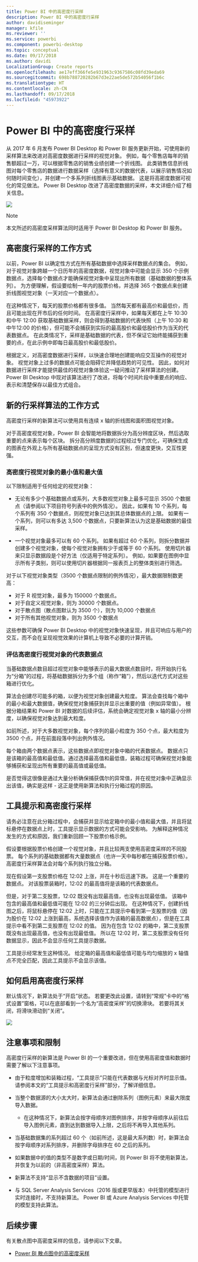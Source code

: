 ```yaml
---
title: Power BI 中的高密度行采样
description: Power BI 中的高密度行采样
author: davidiseminger
manager: kfile
ms.reviewer: ''
ms.service: powerbi
ms.component: powerbi-desktop
ms.topic: conceptual
ms.date: 09/17/2018
ms.author: davidi
LocalizationGroup: Create reports
ms.openlocfilehash: ae17eff366fe5e931963c9367586c08fd39eda69
ms.sourcegitcommit: 698b788720282b67d3e22ae5de572b54056f1b6c
ms.translationtype: HT
ms.contentlocale: zh-CN
ms.lasthandoff: 09/17/2018
ms.locfileid: "45973922"
---
```

# <a name="high-density-line-sampling-in-power-bi"></a>Power BI 中的高密度行采样
从 2017 年 6 月发布 Power BI Desktop 和 Power BI 服务更新开始，可使用新的采样算法来改进对高密度数据进行采样的视觉对象。 例如，每个零售店每年的销售额超过一万，可以根据零售店的销售业绩创建一个折线图。 此类销售信息折线图对每个零售店的数据进行数据采样（选择有意义的数据代表，以展示销售情况如何随时间变化），并创建一个多系列折线图表示基础数据。 这是将高密度数据可视化的常见做法。 Power BI Desktop 改进了高密度数据的采样，本文详细介绍了相关信息。

![](media/desktop-high-density-sampling/high-density-sampling_01.png)

> [!NOTE]
> 本文所述的高密度采样算法同时适用于 Power BI Desktop 和 Power BI 服务。

## <a name="how-high-density-line-sampling-works"></a>高密度行采样的工作方式
以前，Power BI 以确定性方式在所有基础数据中选择采样数据点的集合。 例如，对于视觉对象跨越一个日历年的高密度数据，视觉对象中可能会显示 350 个示例数据点，选择每个数据点才能确保视觉对象中呈现出所有数据（基础数据的整体系列）。 为方便理解，假设要绘制一年内的股票价格，并选择 365 个数据点来创建折线图视觉对象（一天对应一个数据点）。

在这种情况下，每天的股票价格都有很多值。 当然每天都有最高价和最低价，而且可能出现在开市后的任何时间。 在高密度行采样中，如果每天都在上午 10:30 和中午 12:00 获取基础数据采样，则会得到基础数据的代表快照（上午 10:30 和中午12:00 的价格），但可能不会捕获到实际的最高股价和最低股价作为当天的代表数据点。 在此类情况下，采样是基础数据的代表，但不保证它始终能捕获到重要的点，在此示例中即每日最高股价和最低股价。

根据定义，对高密度数据进行采样，以快速合理地创建能响应交互操作的视觉对象。 视觉对象上过多的数据点可能会阻碍它并降低趋势的可见性。 因此，如何对数据进行采样才能提供最佳的视觉对象体验这一疑问推动了采样算法的创建。 Power BI Desktop 中现对该算法进行了改进，将每个时间片段中重要点的响应、表示和清楚保存以最佳方式组合。

## <a name="how-the-new-line-sampling-algorithm-works"></a>新的行采样算法的工作方式
高密度行采样的新算法可以使用具有连续 x 轴的折线图和面积图视觉对象。

对于高密度视觉对象，Power BI 会智能地将数据拆分为高分辨度区块，然后选取重要的点来表示每个区块。 拆分高分辨度数据的过程经过专门优化，可确保生成的图表在外观上与所有基础数据点的呈现方式没有区别，但速度更快，交互性更强。

### <a name="minimum-and-maximum-values-for-high-density-line-visuals"></a>高密度行视觉对象的最小值和最大值
以下限制适用于任何给定的视觉对象：

* 无论有多少个基础数据点或系列，大多数视觉对象上最多可显示 3500 个数据点（请参阅以下项目符号列表中的例外情况）。 因此，如果有 10 个系列，每个系列有 350 个数据点，则视觉对象已达到其总体数据点的上限。 如果有一个系列，则可以有多达 3,500 个数据点，只要新算法认为这是基础数据的最佳采样。

* 一个视觉对象最多可以有 60 个系列。 如果有超过 60 个系列，则拆分数据并创建多个视觉对象，使每个视觉对象拥有少于或等于 60 个系列。 使用切片器来只显示数据段是个好方法（仅适用于特定系列）。 例如，如果要在图例中显示所有子类别，则可以使用切片器根据同一报表页上的整体类别进行筛选。

对于以下视觉对象类型（3500 个数据点限制的例外情况），最大数据限制数更高：

* 对于 R 视觉对象，最多为 150000 个数据点。
* 对于自定义视觉对象，则为 30000 个数据点。
* 对于散点图（散点图默认为 3500 个），则为 10,000 个数据点
* 对于所有其他视觉对象，则为 3500 个数据点

这些参数可确保 Power BI Desktop 中的视觉对象快速呈现，并且可响应与用户的交互，而不会在呈现视觉效果的计算机上导致不必要的计算开销。

### <a name="evaluating-representative-data-points-for-high-density-line-visuals"></a>评估高密度行视觉对象的代表数据点
当基础数据点数目超过视觉对象中能够表示的最大数据点数目时，将开始执行名为“分箱”的过程，将基础数据拆分为多个组（称作“箱”），然后以迭代方式对这些箱进行优化。

算法会创建尽可能多的箱，以便为视觉对象创建最大粒度。 算法会查找每个箱中的最小和最大数据值，确保视觉对象捕获到并显示出重要的值（例如异常值）。 根据分箱结果和 Power BI 对数据的后续评估，系统会确定视觉对象 x 轴的最小分辨度，以确保视觉对象达到最大粒度。

如前所述，对于大多数视觉对象，每个序列的最小粒度为 350 个点，最大粒度为 3500 个点，并在前面段落中列出例外情况。

每个箱由两个数据点表示，这些数据点即视觉对象中箱的代表数据点。 数据点只是该箱的最高值和最低值。通过选择最高值和最低值，装箱过程可确保视觉对象能够捕获和呈现出所有重要的最高值或最低值。

是否觉得这很像是通过大量分析确保捕获偶尔的异常值，并在视觉对象中正确显示出该值，确实是这样 - 这正是使用新算法和执行分箱过程的原因。

## <a name="tooltips-and-high-density-line-sampling"></a>工具提示和高密度行采样
请务必注意在此分箱过程中，会捕获并显示给定箱中的最小值和最大值，并且将鼠标悬停在数据点上时，工具提示显示数据的方式可能会受影响。 为解释这种情况发生的方式和原因，我们重新回顾一下股票价格示例。

假设要根据股票价格创建一个视觉对象，并且比较两支使用高密度采样的不同股票。 每个系列的基础数据都有大量数据点（也许一天中每秒都在捕获股票价格）。 高密度行采样算法会对每个系列执行独立分箱。

现在假设第一支股票价格在 12:02 上涨，并在十秒后迅速下跌。 这是一个重要的数据点。 对该股票装箱时，12:02 的最高值将是该箱的代表数据点。

但是，对于第二支股票，12:02 既没有出现最高值，也没有出现最低值。 该箱中包含的最高值和最低值可能在 12:02 的三分钟后出现。 在这种情况下，创建折线图之后，将鼠标悬停在 12:02 上时，只能在工具提示中看到第一支股票的值（因为股价在 12:02 上涨到最高，系统选择该值作为该箱的最高数据点），但是在工具提示中看不到第二支股票在 12:02 的值。 因为在包含 12:02 的箱中，第二支股票既没有出现最高值，也没有出现最低值。 所以在 12:02 时，第二支股票没有任何数据显示，因此不会显示任何工具提示数据。

工具提示经常发生这种情况。 给定箱的最高值和最低值可能与均匀缩放的 x 轴值点不完全匹配，因此工具提示不会显示该值。  

## <a name="how-to-turn-on-high-density-line-sampling"></a>如何启用高密度行采样
默认情况下，新算法处于“开启”状态。 若要更改此设置，请转到“常规”卡中的“格式设置”窗格，可以在底部看到一个名为“高密度采样”的切换滑块。 若要将其关闭，将滑块滑动到“关闭”。

![](media/desktop-high-density-sampling/high-density-sampling_02.png)

## <a name="considerations-and-limitations"></a>注意事项和限制
高密度行采样的新算法是 Power BI 的一个重要改进，但在使用高密度值和数据时需要了解以下注意事项。

* 由于粒度增加和装箱过程，“工具提示”只能在代表数据与光标对齐时显示值。 请参阅本文的“工具提示和高密度行采样”部分，了解详细信息。
* 当整个数据源的大小太大时，新算法会通过删除系列（图例元素）来最大限度导入数据。
  
  * 在这种情况下，新算法会按字母顺序对图例排序，并按字母顺序从前往后导入图例元素，直到达到数据导入上限，之后将不再导入其他系列。
* 当基础数据集的系列超过 60 个（如前所述，这是最大系列数）时，新算法会按字母顺序对系列排序，并删除字母排序在 60 之后的系列。
* 如果数据中的值的类型不是数字或日期/时间，则 Power BI 将不使用新算法，并恢复为以前的（非高密度采样）算法。
* 新算法不支持“显示不含数据的项目”设置。
* 与 SQL Server Analysis Services（2016 版或更早版本）中托管的模型进行实时连接时，不支持新算法。 Power BI 或 Azure Analysis Services 中托管的模型支持此算法。

## <a name="next-steps"></a>后续步骤
有关散点图中高密度采样的信息，请参阅以下文章。

* [Power BI 散点图中的高密度采样](desktop-high-density-scatter-charts.md)

